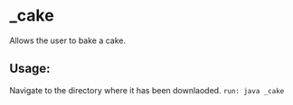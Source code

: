 # _cake

Allows the user to bake a cake.

## Usage:
Navigate to the directory where it has been downlaoded.
`run: java _cake`
